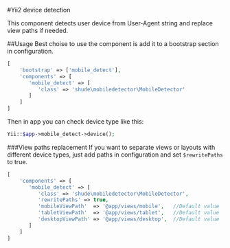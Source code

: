 #Yii2 device detection

This component detects user device from User-Agent string and replace
view paths if needed.

##Usage
Best choise to use the component is add it to a bootstrap section in configuration.
````php
[   
    'bootstrap' => ['mobile_detect'],
    'components' => [
       'mobile_detect' => [
          'class' => 'shude\mobiledetector\MobileDetector'
       ]
    ]
]
````
Then in app you can check device type like this:
````php
Yii::$app->mobile_detect->device();
````

###View paths replacement
If you want to separate views or layouts with different device types,
just add paths in configuration and set `$rewritePaths` to true.
````php
[
    'components' => [
       'mobile_detect' => [
          'class' => 'shude\mobiledetector\MobileDetector',
          'rewritePaths' => true,
          'mobileViewPath'  => '@app/views/mobile',   //Default value
          'tabletViewPath'  => '@app/views/tablet',   //Default value
          'desktopViewPath' => '@app/views/desktop',  //Default value
       ]
    ]
]
````